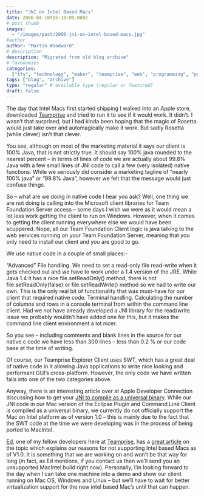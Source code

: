 ```yaml
---
title: "JNI on Intel Based Macs"
date: 2006-04-10T15:18:09.000Z
# post thumb
images:
  - "/images/post/2006-jni-on-intel-based-macs.jpg"
#author
author: "Martin Woodward"
# description
description: "Migrated from old blog archive"
# Taxonomies
categories:
  ["tfs", "technology", "maker", "teamprise", "web", "programming", "personal"]
tags: ["blog", "archive"]
type: "regular" # available type (regular or featured)
draft: false
---
```


The day that Intel Macs first started shipping I walked into an Apple store, downloaded [Teamprise](http://www.teamprise.com/) and tried to run it to see if it would work. It didn’t. I wasn’t that surprised, but I had kinda been hoping that the magic of Rosetta would just take over and automagically make it work. But sadly Rosetta (while clever) isn’t that clever.

You see, although on most of the marketing material it says our client is 100% Java, that is not strictly true. It should say 100% java rounded to the nearest percent – in terms of lines of code we are actually about 99.8% Java with a few small lines of JNI code to call a few (very isolated) native functions. While we seriously did consider a marketing tagline of “nearly 100% java” or “99.8% Java”, however we felt that the message would just confuse things.

So – what are we doing in native code I hear you ask? Well, one thing we are not doing is calling into the Microsoft client libraries for Team Foundation Server access – some days I wish we were as it would mean a lot less work getting the client to run on Windows. However, when it comes to getting the client running everywhere else we would have been scuppered. Nope, all our Team Foundation Client logic is java talking to the web services running on your Team Foundation Server, meaning that you only need to install our client and you are good to go.

We use native code in a couple of small places:-

“Advanced” File handling. We need to set a read-only file read-write when it gets checked out and we have to work under a 1.4 version of the JRE. While Java 1.4 it has a nice file.setReadOnly() method, there is not file.setReadOnly(false) or file.setReadWrite() method so we had to write our own. This is the only real bit of functionality that was must-have for our client that required native code.
Terminal handling. Calculating the number of columns and rows in a console terminal from within the command line client. Had we not have already developed a JNI library for the read/write issue we probably wouldn’t have added one for this, but it makes the command line client environment a lot nicer.

So you see – including comments and blank lines in the source for our native c code we have less than 300 lines – less than 0.2 % or our code base at the time of writing.

Of course, our Teamprise Explorer Client uses SWT, which has a great deal of native code in it allowing Java applications to write nice looking and performant GUI’s cross-platform. However, the only code we have written falls into one of the two categories above.

Anyway, there is an interesting article over at Apple Developer Connection discussing how to get your [JNI to compile as a universal binary](http://developer.apple.com/java/jniuniversal.html). While our JNI code in our Mac version of the Eclipse Plugin and Command Line Client is compiled as a universal binary, we currently do not officially support the Mac on Intel platform as of version 1.0 – this is mainly due to the fact that the SWT code at the time we were developing was in the process of being ported to MacIntel.

[Ed](http://www.edwardthomson.com/blog/), one of my fellow developers here at [Teamprise](http://www.teamprise.com/), has a [great article](http://www.edwardthomson.com/blog/2006/04/teamprise_on_intel_os_x.html) on the topic which explains our reasons for not supporting Intel based Macs as of V1.0. It is something that we are working on and won’t be that way for long (in fact, as Ed mentions, if you contact us then we’ll send you an unsupported MacIntel build right now). Personally, I’m looking forward to the day when I can take one machine into a demo and show our client running on Mac OS, Windows and Linux – but we’ll have to wait for better virtualization support for the new intel based Mac’s until that can happen.
